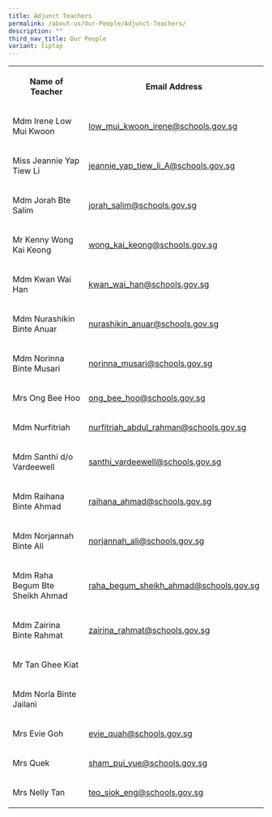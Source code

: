 ```yaml
---
title: Adjunct Teachers
permalink: /about-us/Our-People/Adjunct-Teachers/
description: ""
third_nav_title: Our People
variant: tiptap
---
```

<table><tbody><tr><th rowspan="1" colspan="1"><p>Name of Teacher</p></th><th rowspan="1" colspan="1"><p>Email Address</p></th></tr><tr><td rowspan="1" colspan="1"><p>Mdm Irene Low Mui Kwoon</p></td><td rowspan="1" colspan="1"><p><a href="low_mui_kwoon_irene@schools.gov.sg" rel="noopener noreferrer nofollow" target="_blank">low_mui_kwoon_irene@schools.gov.sg</a></p></td></tr><tr><td rowspan="1" colspan="1"><p>Miss Jeannie Yap Tiew Li</p></td><td rowspan="1" colspan="1"><p><a href="jeannie_yap_tiew_li_A@schools.gov.sg" rel="noopener noreferrer nofollow" target="_blank">jeannie_yap_tiew_li_A@schools.gov.sg</a></p></td></tr><tr><td rowspan="1" colspan="1"><p>Mdm Jorah Bte Salim</p></td><td rowspan="1" colspan="1"><p><a href="tan_poh_soon@schools.gov.sg" rel="noopener noreferrer nofollow" target="_blank">jorah_salim@schools.gov.sg</a></p></td></tr><tr><td rowspan="1" colspan="1"><p>Mr Kenny Wong Kai Keong</p></td><td rowspan="1" colspan="1"><p><a href="wong_kai_keong@schools.gov.sg" rel="noopener noreferrer nofollow" target="_blank">wong_kai_keong@schools.gov.sg</a></p></td></tr><tr><td rowspan="1" colspan="1"><p>Mdm Kwan Wai Han</p></td><td rowspan="1" colspan="1"><p><a href="kwan_wai_han@schools.gov.sg" rel="noopener noreferrer nofollow" target="_blank">kwan_wai_han@schools.gov.sg</a></p></td></tr><tr><td rowspan="1" colspan="1"><p>Mdm Nurashikin Binte Anuar</p></td><td rowspan="1" colspan="1"><p><a href="nurashikin_anuar@schools.gov.sg" rel="noopener noreferrer nofollow" target="_blank">nurashikin_anuar@schools.gov.sg</a></p></td></tr><tr><td rowspan="1" colspan="1"><p>Mdm Norinna Binte Musari</p></td><td rowspan="1" colspan="1"><p><a href="norinna_musari@schools.gov.sg" rel="noopener noreferrer nofollow" target="_blank">norinna_musari@schools.gov.sg</a></p></td></tr><tr><td rowspan="1" colspan="1"><p>Mrs Ong Bee Hoo</p></td><td rowspan="1" colspan="1"><p><a href="ong_bee_hoo@schools.gov.sg" rel="noopener noreferrer nofollow" target="_blank">ong_bee_hoo@schools.gov.sg</a></p></td></tr><tr><td rowspan="1" colspan="1"><p>Mdm Nurfitriah</p></td><td rowspan="1" colspan="1"><p><a href="nurfitriah_abdul_rahman@schools.gov.sg" rel="noopener noreferrer nofollow" target="_blank">nurfitriah_abdul_rahman@schools.gov.sg</a></p></td></tr><tr><td rowspan="1" colspan="1"><p>Mdm Santhi d/o Vardeewell</p></td><td rowspan="1" colspan="1"><p><a href="santhi_vardeewell@schools.gov.sg" rel="noopener noreferrer nofollow" target="_blank">santhi_vardeewell@schools.gov.sg</a></p></td></tr><tr><td rowspan="1" colspan="1"><p>Mdm Raihana Binte Ahmad</p></td><td rowspan="1" colspan="1"><p><a href="raihana_ahmad@schools.gov.sg" rel="noopener noreferrer nofollow" target="_blank">raihana_ahmad@schools.gov.sg</a></p></td></tr><tr><td rowspan="1" colspan="1"><p>Mdm Norjannah Binte Ali</p></td><td rowspan="1" colspan="1"><p><a href="mailto:norjannah_ali@schools.gov.sg" rel="noopener noreferrer nofollow" target="_blank">norjannah_ali@schools.gov.sg</a></p></td></tr><tr><td rowspan="1" colspan="1"><p>Mdm Raha Begum Bte Sheikh Ahmad</p></td><td rowspan="1" colspan="1"><p><a href="mailto:raha_begum_sheikh_ahmad@schools.gov.sg" rel="noopener noreferrer nofollow" target="_blank">raha_begum_sheikh_ahmad@schools.gov.sg</a></p></td></tr><tr><td rowspan="1" colspan="1"><p>Mdm Zairina Binte Rahmat</p></td><td rowspan="1" colspan="1"><p><a href="mailto:Zairina_Rahmat@schools.gov.sg" rel="noopener noreferrer nofollow" target="_blank">zairina_rahmat@schools.gov.sg</a></p></td></tr><tr><td rowspan="1" colspan="1"><p>Mr Tan Ghee Kiat</p></td><td rowspan="1" colspan="1"><p></p></td></tr><tr><td rowspan="1" colspan="1"><p>Mdm Norla Binte Jailani</p></td><td rowspan="1" colspan="1"><p></p></td></tr><tr><td rowspan="1" colspan="1"><p>Mrs Evie Goh</p></td><td rowspan="1" colspan="1"><p><a href="mailto:evie_quah@schools.gov.sg" rel="noopener noreferrer nofollow" target="_blank">evie_quah@schools.gov.sg</a></p></td></tr><tr><td rowspan="1" colspan="1"><p>Mrs Quek</p></td><td rowspan="1" colspan="1"><p><a href="mailto:sham_pui_yue@schools.gov.sg" rel="noopener noreferrer nofollow" target="_blank">sham_pui_yue@schools.gov.sg</a></p></td></tr><tr><td rowspan="1" colspan="1"><p>Mrs Nelly Tan</p></td><td rowspan="1" colspan="1"><p><a href="mailto:Teo_Siok_Eng@schools.gov.sg" rel="noopener noreferrer nofollow" target="_blank">teo_siok_eng@schools.gov.sg</a></p></td></tr></tbody></table><p></p>